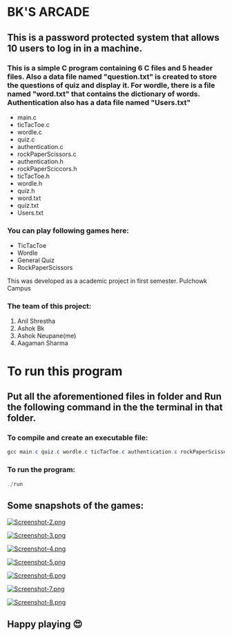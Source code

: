 # BK'S ARCADE

## This is a password protected system that allows 10 users to log in in a machine.

### This is a simple C program containing 6 C files and 5 header files. Also a data file named "question.txt" is created to store the questions of quiz and display it. For wordle, there is a file named "word.txt" that contains the dictionary of words. Authentication also has a data file named "Users.txt"
* main.c
* ticTacToe.c
* wordle.c
* quiz.c
* authentication.c
* rockPaperScissors.c
* authentication.h
* rockPaperSciccors.h
* ticTacToe.h
* wordle.h
* quiz.h
* word.txt
* quiz.txt
* Users.txt

### You can play following games here: 
* TicTacToe
* Wordle
* General Quiz
* RockPaperScissors

This was developed as a academic project in first semester. Pulchowk Campus 

### The team of this project: 
1. Anil Shrestha
2. Ashok Bk
3. Ashok Neupane(me)
4. Aagaman Sharma

# To run this program 
## Put all the aforementioned files in folder and Run the following command in the the terminal in that folder.


### To compile and create an executable file: 
``` powershell
gcc main.c quiz.c wordle.c ticTacToe.c authentication.c rockPaperScissors.c -o run.exe -Wall
```

### To run the program:
``` powershell
./run
```
## Some snapshots of the games: 
[![Screenshot-2.png](https://i.postimg.cc/qB1nRJpk/Screenshot-2.png)](https://postimg.cc/kDtDYdVZ)

[![Screenshot-3.png](https://i.postimg.cc/KYVGVWbh/Screenshot-3.png)](https://postimg.cc/06Y1KcrV)

[![Screenshot-4.png](https://i.postimg.cc/pL43tMmC/Screenshot-4.png)](https://postimg.cc/YvNd1VfL)

[![Screenshot-5.png](https://i.postimg.cc/xdb80Qt1/Screenshot-5.png)](https://postimg.cc/06PPfLTT)

[![Screenshot-6.png](https://i.postimg.cc/sgJd7Nx4/Screenshot-6.png)](https://postimg.cc/fVkrh5xV)

[![Screenshot-7.png](https://i.postimg.cc/9fz8087M/Screenshot-7.png)](https://postimg.cc/945tNB15)

[![Screenshot-8.png](https://i.postimg.cc/VLGXvYBq/Screenshot-8.png)](https://postimg.cc/JGXsdCF0)

## Happy playing 😍